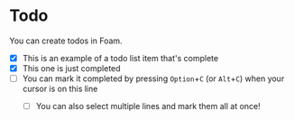 # Todo

You can create todos in Foam.

- [x] This is an example of a todo list item that's complete
- [x] This one is just completed
- [ ] You can mark it completed by pressing `Option`+`C` (or `Alt`+`C`) when your cursor is on this line
  - [ ] You can also select multiple lines and mark them all at once!

